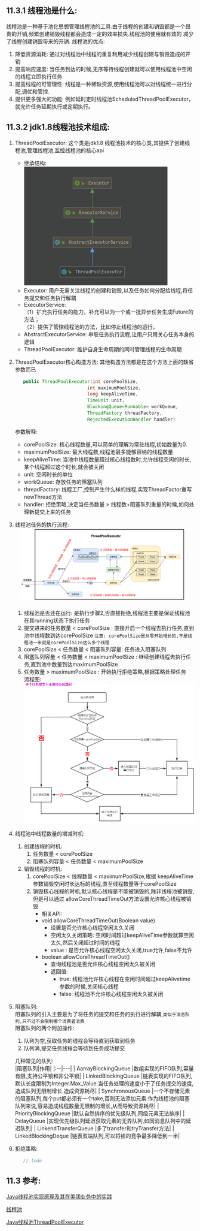 ## 11.3.1 线程池是什么:
线程池是一种基于池化思想管理线程池的工具.由于线程的创建和销毁都是一个昂贵的开销,频繁创建销毁线程都会造成一定的效率损失.线程池的使用就有效的
减少了线程创建销毁带来的开销.
线程池的优点:  
   1. 降低资源消耗: 通过对线程池中线程的重复利用减少线程创建与销毁造成的开销
   2. 提高响应速度: 当任务到达的时候,无序等待线程创建就可以使用线程池中空闲的线程立即执行任务
   3. 提高线程的可管理性: 线程是一种稀缺资源,使用线程池可以对线程统一进行分配,调优和管控.
   4. 提供更多强大的功能: 例如延时定时线程池ScheduledThreadPoolExecutor，就允许任务延期执行或定期执行。  
  

## 11.3.2 jdk1.8线程池技术组成:
1. ThreadPoolExecutor: 这个类是jdk1.8 线程池技术的核心类,其提供了创建线程池,管理线程池,监控线程池的核心api
    - 继承结构:  
    ![集成结构](../../_media/chapter11_MultiThread/3_ThreadPool/线程池的继承结构.png)
    - Executor: 用户无需关注线程的创建和销毁,以及任务如何分配给线程,将任务提交和任务执行解耦
    - ExecutorService:   
      （1）扩充执行任务的能力，补充可以为一个或一批异步任务生成Future的方法；  
      （2）提供了管控线程池的方法，比如停止线程池的运行。
    - AbstractExecutorService: 串联任务执行流程,让用户只用关心任务本身的逻辑
    - ThreadPoolExecutor:  维护自身生命周期的同时管理线程的生命周期  
    
2. ThreadPoolExecutor核心构造方法:  其他构造方法都是在这个方法上面的缺省参数而已
   ```java
      public ThreadPoolExecutor(int corePoolSize,
                              int maximumPoolSize,
                              long keepAliveTime,
                              TimeUnit unit,
                              BlockingQueue<Runnable> workQueue,
                              ThreadFactory threadFactory,
                              RejectedExecutionHandler handler)
   ```
   参数解释:  
   - corePoolSize: 核心线程数量,可以简单的理解为常驻线程,初始数量为0.
   - maximumPoolSize: 最大线程数,线程池最多能够容纳的线程数量
   - keepAliveTime: 当池中线程数量超过核心线程数时,允许线程空闲的时长,某个线程超过这个时长,就会被关闭
   - unit: 空闲时长的单位
   - workQueue: 存放任务的阻塞队列
   - threadFactory: 线程工厂,控制产生什么样的线程,实现ThreadFactor重写newThread方法
   - handler: 拒绝策略,决定当任务数量 > 线程数+阻塞队列重量的时候,如何处理新提交上来的任务
     

3. 线程池任务的执行流程:
![任务执行流程](../../_media/chapter11_MultiThread/3_ThreadPool/线程池流程.png)  
   
   1. 线程池是否还在运行: 是执行步骤2,否直接拒绝,线程池主要是保证线程池在其running状态下执行任务
   2. 提交进来的任务数量 < corePoolSize : 直接开启一个线程去执行任务,直到池中线程数到达corePoolSize 
      `注意: corePoolSize是从零开始增长的,不是线程池一来就是corePoolSize这么多个线程`
   3. corePoolSize < 任务数量 < 阻塞队列容量: 任务进入阻塞队列
   4. 阻塞队列容量 < 任务数量 < maximumPoolSize : 继续创建线程去执行任务,直到池中数量到达maximumPoolSize
   5. 任务数量 > maximumPoolSize : 开始执行拒绝策略,根据策略处理任务  
   流程图: 
      ![流程图](../../_media/chapter11_MultiThread/3_ThreadPool/单个任务执行流程.png)  
      

4. 线程池中线程数量的增减时机:
   1. 创建线程的时机:
      1. 任务数量 < corePoolSize
      2. 阻塞队列容量 < 任务数量 < maximumPoolSize
   2. 销毁线程的时机:
      1. corePoolSize < 线程数量 < maximumPoolSize,根据 keepAliveTime参数销毁空闲时长达标的线程,直至线程数量等于corePoolSize  
      2. 销毁核心线程的时机,默认核心线程是不能被销毁的,除非线程池被销毁,但是可以通过 allowCoreThreadTimeOut方法设置允许核心线程被销毁
         - 相关API:  
         - void allowCoreThreadTimeOut(Boolean value)
            - 设置是否允许核心线程空闲太久关闭
            - 空闲太久关闭策略: 空闲时间超过keepAliveTime参数就算空闲太久,然后关闭超过时间的线程
            - value : 是否允许核心线程空闲太久关闭,true允许,false不允许
         - boolean allowCoreThreadTimeOut()
            - 查询线程池是否允许核心线程空闲太久被关闭
            - 返回值:
               - true: 线程池允许核心线程在空闲时间超过keepAlivetime参数的时候,关闭核心线程
               - false: 线程池不允许核心线程空闲太久被关闭
   
5. 阻塞队列:  
   阻塞队列的引入主要是为了将任务的提交和任务的执行进行解耦,`类似于消息队列,只不过不会限制哪个消费者消费`  
   阻塞队列的两个附加操作:  
   
      1. 队列为空,获取任务的线程会等待直到获取到任务
      2. 队列满,提交任务线程会等待到任务成功提交  
   
   几种常见的队列:  
   |阻塞队列|作用|
   |:--|---|
   | AarrayBlockingQueue   |数组实现的FIFO队列,容量有限,支持公平锁和非公平锁|
   | LinkedBlockingQueue   |链表实现的FIFO队列,默认长度限制为Integer.Max_Value.当任务处理的速度小于了任务提交的速度,造成队列无限制增长.造成资源耗尽|
   | SynchronousQueue      |一个不存储元素的阻塞队列,每个put都必须有一个take,否则无法添加元素.作为线程池的阻塞队列来说,容易造成线程数量无限制的增长,从而导致资源耗尽|
   | PriorityBlockingQueue |默认自然排序的优先级队列,同级元素无法排序|
   | DelayQueue            |实现优先级队列延迟获取元素的无界队列,如同消息队列中的延迟队列|
   | LinkendTransferQueue  |多了transfer和tryTransfer方法|
   | LinkedBlockingDeque   |链表双端队列,可以将锁的竞争最多降低到一半|
     

6. 拒绝策略:  
   ```java
      // todo
   ```
## 11.3 参考:
[Java线程池实现原理及其在美团业务中的实践](https://tech.meituan.com/2020/04/02/java-pooling-pratice-in-meituan.html)

[线程池](https://www.jianshu.com/p/c41e942bcd64)

[Java线程池ThreadPoolExecutor](https://www.cnblogs.com/study-everyday/p/6707968.html)